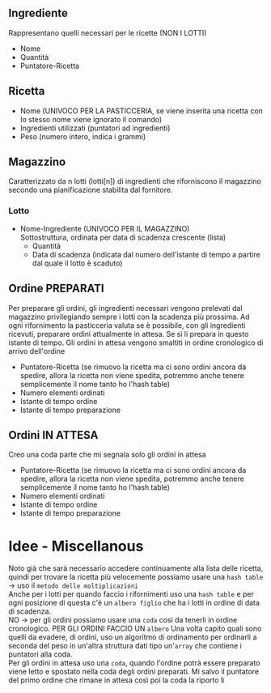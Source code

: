 ## Ingrediente
Rappresentano quelli necessari per le ricette (NON I LOTTI)
- Nome
- Quantità
- Puntatore-Ricetta

## Ricetta
- Nome (UNIVOCO PER LA PASTICCERIA, se viene inserita una ricetta con lo stesso nome viene ignorato il comando)
- Ingredienti utilizzati (puntatori ad ingredienti)
- Peso (numero intero, indica i grammi)

## Magazzino
Caratterizzato da n lotti (lotti[n]) di ingredienti che riforniscono il magazzino secondo una pianificazione stabilita dal fornitore.
### Lotto
- Nome-Ingrediente (UNIVOCO PER IL MAGAZZINO) \
Sottostruttura, ordinata per data di scadenza crescente (lista)
    - Quantità
    - Data di scadenza (indicata dal numero dell'istante di tempo a partire dal quale il lotto è scaduto)

## Ordine PREPARATI
Per preparare gli ordini, gli ingredienti necessari vengono prelevati dal magazzino privilegiando sempre i lotti con la scadenza più prossima. Ad ogni rifornimento la pasticceria valuta se è possibile, con gli ingredienti ricevuti, preparare ordini attualmente in attesa. Se sì li prepara in questo istante di tempo. Gli ordini in attesa vengono smaltiti in ordine cronologico di arrivo dell'ordine
- Puntatore-Ricetta (se rimuovo la ricetta ma ci sono ordini ancora da spedire, allora la ricetta non viene spedita, potremmo anche tenere semplicemente il nome tanto ho l'hash table)
- Numero elementi ordinati
- Istante di tempo ordine
- Istante di tempo preparazione

## Ordini IN ATTESA
Creo una coda parte che mi segnala solo gli ordini in attesa
- Puntatore-Ricetta (se rimuovo la ricetta ma ci sono ordini ancora da spedire, allora la ricetta non viene spedita, potremmo anche tenere semplicemente il nome tanto ho l'hash table)
- Numero elementi ordinati
- Istante di tempo ordine
- Istante di tempo preparazione


# Idee - Miscellanous
Noto già che sarà necessario accedere continuamente alla lista delle ricetta, quindi per trovare la ricetta più velocemente possiamo usare una `hash table` -> uso il `metodo delle moltiplicazioni` \
Anche per i lotti per quando faccio i rifornimenti uso una `hash table` e per ogni posizione di questa c'è un `albero figlio` che ha i lotti in ordine di data di scadenza. \
NO -> per gli ordini possiamo usare una `coda` così da tenerli in ordine cronologico.
PER GLI ORDINI FACCIO UN `albero`
Una volta capito quali sono quelli da evadere, di ordini, uso un algoritmo di ordinamento per ordinarli a seconda del peso in un'altra struttura dati tipo un'`array` che contiene i puntatori alla coda. \
Per gli ordini in attesa uso una `coda`, quando l'ordine potrà essere preparato viene letto e spostato nella coda degli ordini preparati. Mi salvo il puntatore del primo ordine che rimane in attesa così poi la coda la riporto lì